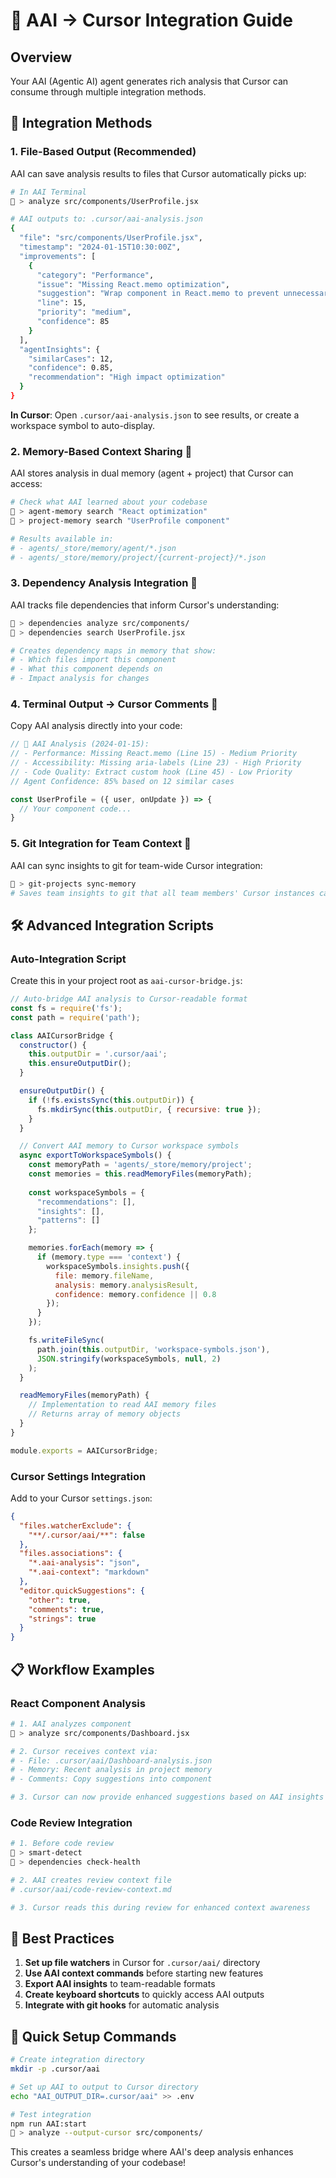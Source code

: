 # 🤖 AAI → Cursor Integration Guide

## Overview
Your AAI (Agentic AI) agent generates rich analysis that Cursor can consume through multiple integration methods.

## 🔗 Integration Methods

### 1. **File-Based Output** (Recommended)
AAI can save analysis results to files that Cursor automatically picks up:

```bash
# In AAI Terminal
🤖 > analyze src/components/UserProfile.jsx

# AAI outputs to: .cursor/aai-analysis.json
{
  "file": "src/components/UserProfile.jsx",
  "timestamp": "2024-01-15T10:30:00Z",
  "improvements": [
    {
      "category": "Performance",
      "issue": "Missing React.memo optimization",
      "suggestion": "Wrap component in React.memo to prevent unnecessary re-renders",
      "line": 15,
      "priority": "medium",
      "confidence": 85
    }
  ],
  "agentInsights": {
    "similarCases": 12,
    "confidence": 0.85,
    "recommendation": "High impact optimization"
  }
}
```

**In Cursor**: Open `.cursor/aai-analysis.json` to see results, or create a workspace symbol to auto-display.

### 2. **Memory-Based Context Sharing** 🧠
AAI stores analysis in dual memory (agent + project) that Cursor can access:

```bash
# Check what AAI learned about your codebase
🤖 > agent-memory search "React optimization"
🤖 > project-memory search "UserProfile component"

# Results available in:
# - agents/_store/memory/agent/*.json
# - agents/_store/memory/project/{current-project}/*.json
```

### 3. **Dependency Analysis Integration** 🔗
AAI tracks file dependencies that inform Cursor's understanding:

```bash
🤖 > dependencies analyze src/components/
🤖 > dependencies search UserProfile.jsx

# Creates dependency maps in memory that show:
# - Which files import this component
# - What this component depends on
# - Impact analysis for changes
```

### 4. **Terminal Output → Cursor Comments** 💬
Copy AAI analysis directly into your code:

```javascript
// 🤖 AAI Analysis (2024-01-15):
// - Performance: Missing React.memo (Line 15) - Medium Priority
// - Accessibility: Missing aria-labels (Line 23) - High Priority  
// - Code Quality: Extract custom hook (Line 45) - Low Priority
// Agent Confidence: 85% based on 12 similar cases

const UserProfile = ({ user, onUpdate }) => {
  // Your component code...
}
```

### 5. **Git Integration for Team Context** 🔄
AAI can sync insights to git for team-wide Cursor integration:

```bash
🤖 > git-projects sync-memory
# Saves team insights to git that all team members' Cursor instances can use
```

## 🛠 Advanced Integration Scripts

### Auto-Integration Script
Create this in your project root as `aai-cursor-bridge.js`:

```javascript
// Auto-bridge AAI analysis to Cursor-readable format
const fs = require('fs');
const path = require('path');

class AAICursorBridge {
  constructor() {
    this.outputDir = '.cursor/aai';
    this.ensureOutputDir();
  }

  ensureOutputDir() {
    if (!fs.existsSync(this.outputDir)) {
      fs.mkdirSync(this.outputDir, { recursive: true });
    }
  }

  // Convert AAI memory to Cursor workspace symbols
  async exportToWorkspaceSymbols() {
    const memoryPath = 'agents/_store/memory/project';
    const memories = this.readMemoryFiles(memoryPath);
    
    const workspaceSymbols = {
      "recommendations": [],
      "insights": [],
      "patterns": []
    };

    memories.forEach(memory => {
      if (memory.type === 'context') {
        workspaceSymbols.insights.push({
          file: memory.fileName,
          analysis: memory.analysisResult,
          confidence: memory.confidence || 0.8
        });
      }
    });

    fs.writeFileSync(
      path.join(this.outputDir, 'workspace-symbols.json'),
      JSON.stringify(workspaceSymbols, null, 2)
    );
  }

  readMemoryFiles(memoryPath) {
    // Implementation to read AAI memory files
    // Returns array of memory objects
  }
}

module.exports = AAICursorBridge;
```

### Cursor Settings Integration
Add to your Cursor `settings.json`:

```json
{
  "files.watcherExclude": {
    "**/.cursor/aai/**": false
  },
  "files.associations": {
    "*.aai-analysis": "json",
    "*.aai-context": "markdown"
  },
  "editor.quickSuggestions": {
    "other": true,
    "comments": true,
    "strings": true
  }
}
```

## 📋 Workflow Examples

### React Component Analysis
```bash
# 1. AAI analyzes component
🤖 > analyze src/components/Dashboard.jsx

# 2. Cursor receives context via:
# - File: .cursor/aai/Dashboard-analysis.json
# - Memory: Recent analysis in project memory
# - Comments: Copy suggestions into component

# 3. Cursor can now provide enhanced suggestions based on AAI insights
```

### Code Review Integration
```bash
# 1. Before code review
🤖 > smart-detect
🤖 > dependencies check-health

# 2. AAI creates review context file
# .cursor/aai/code-review-context.md

# 3. Cursor reads this during review for enhanced context awareness
```

## 🎯 Best Practices

1. **Set up file watchers** in Cursor for `.cursor/aai/` directory
2. **Use AAI context commands** before starting new features
3. **Export AAI insights** to team-readable formats  
4. **Create keyboard shortcuts** to quickly access AAI outputs
5. **Integrate with git hooks** for automatic analysis

## 🔧 Quick Setup Commands

```bash
# Create integration directory
mkdir -p .cursor/aai

# Set up AAI to output to Cursor directory  
echo "AAI_OUTPUT_DIR=.cursor/aai" >> .env

# Test integration
npm run AAI:start
🤖 > analyze --output-cursor src/components/
```

This creates a seamless bridge where AAI's deep analysis enhances Cursor's understanding of your codebase! 